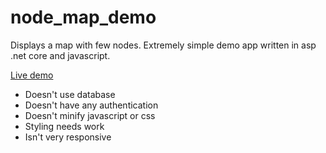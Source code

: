 # node_map_demo
Displays a map with few nodes. Extremely simple demo app written in asp .net core and javascript.

[Live demo](http://node-map.azurewebsites.net/)

- Doesn't use database
- Doesn't have any authentication
- Doesn't minify javascript or css
- Styling needs work
- Isn't very responsive
